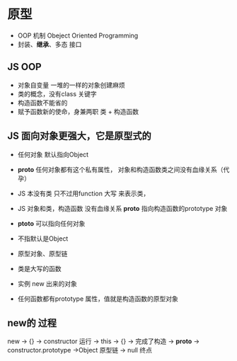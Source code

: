 # 原型
- OOP 机制 Obeject Oriented Programming
- 封装、**继承**、多态 接口

## JS OOP
- 对象自变量 一堆的一样的对象创建麻烦
- 类的概念，没有class 关键字
- 构造函数不能省的
- 赋予函数新的使命，身兼两职
  类 + 构造函数

## JS 面向对象更强大，它是原型式的
- 任何对象 默认指向Object 
- __proto__
  任何对象都有这个私有属性， 对象和构造函数类之间没有血缘关系（代孕）

- JS 本没有类
  只不过用function 大写 来表示类，
- JS 对象和类，构造函数 没有血缘关系
  __proto__ 指向构造函数的prototype 对象
- __ptoto__ 可以指向任何对象
- 不指默认是Object
- 原型对象、原型链
- 类是大写的函数
- 实例 new 出来的对象
- 任何函数都有prototype 属性，值就是构造函数的原型对象 
## new的 过程
new -> {} -> constructor 运行 -> this -> {} -> 完成了构造
-> __proto__ -> constructor.prototype ->Object   原型链
-> null 终点
